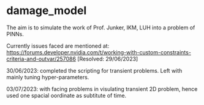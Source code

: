 # damage_model

The aim is to simulate the work of Prof. Junker, IKM, LUH into a problem of PINNs.

Currently issues faced are mentioned at: https://forums.developer.nvidia.com/t/working-with-custom-constraints-criteria-and-outvar/257086 [Resolved: 29/06/2023]

30/06/2023: completed the scripting for transient problems. Left with mainly tuning hyper-parameters.

03/07/2023: with facing problems in visulating transient 2D problem, hence used one spacial oordinate as subtitute of time.
